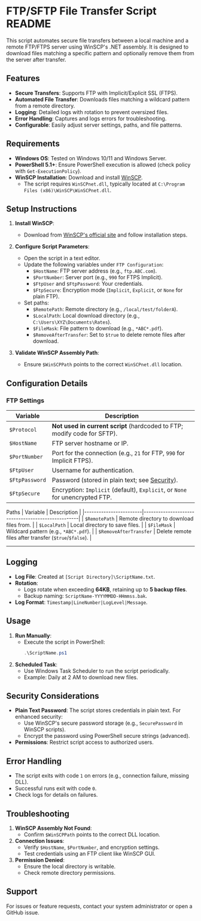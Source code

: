 # FTP/SFTP File Transfer Script README

This script automates secure file transfers between a local machine and a remote FTP/FTPS server using WinSCP's .NET assembly. It is designed to download files matching a specific pattern and optionally remove them from the server after transfer.



## Features
- **Secure Transfers**: Supports FTP with Implicit/Explicit SSL (FTPS).
- **Automated File Transfer**: Downloads files matching a wildcard pattern from a remote directory.
- **Logging**: Detailed logs with rotation to prevent oversized files.
- **Error Handling**: Captures and logs errors for troubleshooting.
- **Configurable**: Easily adjust server settings, paths, and file patterns.



## Requirements
- **Windows OS**: Tested on Windows 10/11 and Windows Server.
- **PowerShell 5.1+**: Ensure PowerShell execution is allowed (check policy with `Get-ExecutionPolicy`).
- **WinSCP Installation**: Download and install [WinSCP](https://winscp.net/eng/download.php).
  - The script requires `WinSCPnet.dll`, typically located at `C:\Program Files (x86)\WinSCP\WinSCPnet.dll`.



## Setup Instructions
1. **Install WinSCP**:
   - Download from [WinSCP's official site](https://winscp.net/eng/download.php) and follow installation steps.

2. **Configure Script Parameters**:
   - Open the script in a text editor.
   - Update the following variables under `FTP Configuration`:
     - `$HostName`: FTP server address (e.g., `ftp.ABC.com`).
     - `$PortNumber`: Server port (e.g., `990` for FTPS Implicit).
     - `$FtpUser` and `$FtpPassword`: Your credentials.
     - `$FtpSecure`: Encryption mode (`Implicit`, `Explicit`, or `None` for plain FTP).
   - Set paths:
     - `$RemotePath`: Remote directory (e.g., `/local/test/folderA`).
     - `$LocalPath`: Local download directory (e.g., `C:\Users\XYZ\Documents\Rates`).
     - `$FileMask`: File pattern to download (e.g., `*ABC*.pdf`).
     - `$RemoveAfterTransfer`: Set to `$true` to delete remote files after download.

3. **Validate WinSCP Assembly Path**:
   - Ensure `$WinSCPPath` points to the correct `WinSCPnet.dll` location.



## Configuration Details
### FTP Settings
| Variable          | Description                                                                 |
|-------------------|-----------------------------------------------------------------------------|
| `$Protocol`       | **Not used in current script** (hardcoded to FTP; modify code for SFTP).   |
| `$HostName`       | FTP server hostname or IP.                                                  |
| `$PortNumber`     | Port for the connection (e.g., `21` for FTP, `990` for Implicit FTPS).      |
| `$FtpUser`        | Username for authentication.                                                |
| `$FtpPassword`    | Password (stored in plain text; see [Security](#security-considerations)).  |
| `$FtpSecure`      | Encryption: `Implicit` (default), `Explicit`, or `None` for unencrypted FTP.|

Paths
| Variable               | Description                                       |
|------------------------|---------------------------------------------------|
| `$RemotePath`          | Remote directory to download files from.          |
| `$LocalPath`           | Local directory to save files.                    |
| `$FileMask`            | Wildcard pattern (e.g., `*ABC*.pdf`).             |
| `$RemoveAfterTransfer` | Delete remote files after transfer (`$true`/`$false`). |

---

## Logging
- **Log File**: Created at `[Script Directory]\ScriptName.txt`.
- **Rotation**: 
  - Logs rotate when exceeding **64KB**, retaining up to **5 backup files**.
  - Backup naming: `ScriptName-YYYYMMDD-HHmmss.bak`.
- **Log Format**: `Timestamp|LineNumber|LogLevel|Message`.



## Usage
1. **Run Manually**:
   - Execute the script in PowerShell:
     ```powershell
     .\ScriptName.ps1
     ```
2. **Scheduled Task**:
   - Use Windows Task Scheduler to run the script periodically.
   - Example: Daily at 2 AM to download new files.



## Security Considerations
- **Plain Text Password**: The script stores credentials in plain text. For enhanced security:
  - Use WinSCP's secure password storage (e.g., `SecurePassword` in WinSCP scripts).
  - Encrypt the password using PowerShell secure strings (advanced).
- **Permissions**: Restrict script access to authorized users.



## Error Handling
- The script exits with code `1` on errors (e.g., connection failure, missing DLL).
- Successful runs exit with code `0`.
- Check logs for details on failures.



## Troubleshooting
1. **WinSCP Assembly Not Found**:
   - Confirm `$WinSCPPath` points to the correct DLL location.
2. **Connection Issues**:
   - Verify `$HostName`, `$PortNumber`, and encryption settings.
   - Test credentials using an FTP client like WinSCP GUI.
3. **Permission Denied**:
   - Ensure the local directory is writable.
   - Check remote directory permissions.



## Support
For issues or feature requests, contact your system administrator or open a GitHub issue.

